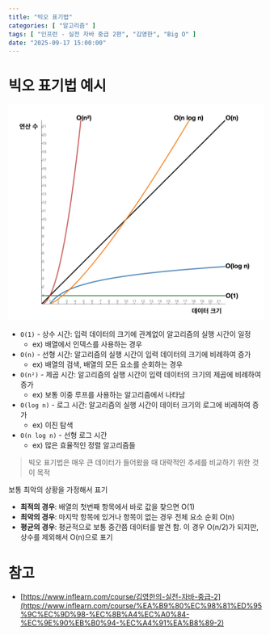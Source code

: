 ```yaml
---
title: "빅오 표기법"
categories: [ "알고리즘" ]
tags: [ "인프런 - 실전 자바 중급 2편", "김영한", "Big O" ]
date: "2025-09-17 15:00:00"
---
```


# 빅오 표기법 예시

![](/assets/img/posts/2025/2025-09-17-빅오-표기법/502802145074541.png)

- `O(1)` - 상수 시간: 입력 데이터의 크기에 관계없이 알고리즘의 실행 시간이 일정
  - ex) 배열에서 인덱스를 사용하는 경우
- `O(n)` - 선형 시간: 알고리즘의 실행 시간이 입력 데이터의 크기에 비례하여 증가
  - ex) 배열의 검색, 배열의 모든 요소를 순회하는 경우
- `O(n²)` - 제곱 시간: 알고리즘의 실행 시간이 입력 데이터의 크기의 제곱에 비례하여 증가
  - ex) 보통 이중 루프를 사용하는 알고리즘에서 나타남
- `O(log n)` - 로그 시간: 알고리즘의 실행 시간이 데이터 크기의 로그에 비레하여 증가
  - ex) 이진 탐색
- `O(n log n)` - 선형 로그 시간
  - ex) 많은 효율적인 정렬 알고리즘들

> 빅오 표기법은 매우 큰 데이터가 들어왔을 때 대략적인 추세를 비교하기 위한 것이 목적

보통 최악의 상황을 가정해서 표기

- **최적의 경우**: 배열의 첫번째 항목에서 바로 값을 찾으면 O(1)
- **최악의 경우**: 마지막 항목에 있거나 항목이 없는 경우 전체 요소 순회 O(n)
- **평균의 경우**: 평균적으로 보통 중간쯤 데이터를 발견 함. 이 경우 O(n/2)가 되지만, 상수를 제외해서 O(n)으로 표기

# 참고

- [https://www.inflearn.com/course/김영한의-실전-자바-중급-2](https://www.inflearn.com/course/%EA%B9%80%EC%98%81%ED%95%9C%EC%9D%98-%EC%8B%A4%EC%A0%84-%EC%9E%90%EB%B0%94-%EC%A4%91%EA%B8%89-2)

